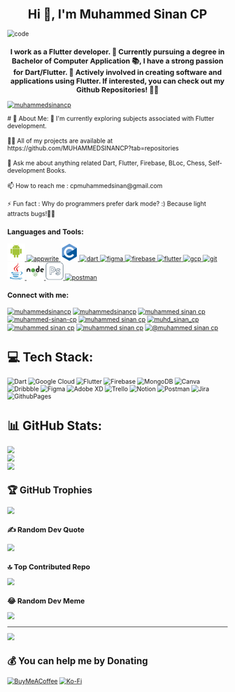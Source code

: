 <h1 align="center">Hi 👋, I'm Muhammed Sinan CP</h1>

![code](https://github.com/MUHAMMEDSINANCP/MUHAMMED-SINAN-CP/assets/68960205/17edb6c9-518f-476d-849c-91f3886ac2fa)


<h3 align="center">I work as a Flutter developer. 🚀 Currently pursuing a degree in Bachelor of Computer Application 📚, I have a strong passion for Dart/Flutter. 💙 Actively involved in creating software and applications using Flutter. If interested, you can check out my Github Repositories! 📱👀</h3>

<p align="left"> <a href="https://twitter.com/muhammedsinancp" target="blank"><img src="https://img.shields.io/twitter/follow/muhammedsinancp?logo=twitter&style=for-the-badge" alt="muhammedsinancp" /></a> </p>
# 💫 About Me:
🌱 I'm currently exploring subjects associated with Flutter development.<br><br>👨‍💻 All of my projects are available at https://github.com/MUHAMMEDSINANCP?tab=repositories<br><br>💬 Ask me about anything related Dart, Flutter, Firebase, BLoc, Chess, Self-development Books.<br><br>📫 How to reach me : cpmuhammedsinan@gmail.com<br><br>⚡ Fun fact : Why do programmers prefer dark mode? :) Because light attracts bugs!😶‍🌫️


<h3 align="left">Languages and Tools:</h3>
<p align="left"> <a href="https://developer.android.com" target="_blank" rel="noreferrer"> <img src="https://raw.githubusercontent.com/devicons/devicon/master/icons/android/android-original-wordmark.svg" alt="android" width="40" height="40"/> </a>   <a href="https://appwrite.io" target="_blank" rel="noreferrer"> <img src="https://www.vectorlogo.zone/logos/appwriteio/appwriteio-icon.svg" alt="appwrite" width="40" height="40"/>   </a> <a href="https://www.cprogramming.com/" target="_blank" rel="noreferrer"> <img src="https://raw.githubusercontent.com/devicons/devicon/master/icons/c/c-original.svg" alt="c" width="40" height="40"/> </a> <a href="https://dart.dev" target="_blank" rel="noreferrer"> <img src="https://www.vectorlogo.zone/logos/dartlang/dartlang-icon.svg" alt="dart" width="40" height="40"/> </a> <a href="https://www.figma.com/" target="_blank" rel="noreferrer"> <img src="https://www.vectorlogo.zone/logos/figma/figma-icon.svg" alt="figma" width="40" height="40"/> </a> <a href="https://firebase.google.com/" target="_blank" rel="noreferrer"> <img src="https://www.vectorlogo.zone/logos/firebase/firebase-icon.svg" alt="firebase" width="40" height="40"/> </a> <a href="https://flutter.dev" target="_blank" rel="noreferrer"> <img src="https://www.vectorlogo.zone/logos/flutterio/flutterio-icon.svg" alt="flutter" width="40" height="40"/> </a> <a href="https://cloud.google.com" target="_blank" rel="noreferrer"> <img src="https://www.vectorlogo.zone/logos/google_cloud/google_cloud-icon.svg" alt="gcp" width="40" height="40"/> </a> <a href="https://git-scm.com/" target="_blank" rel="noreferrer"> <img src="https://www.vectorlogo.zone/logos/git-scm/git-scm-icon.svg" alt="git" width="40" height="40"/> </a> <a href="https://www.java.com" target="_blank" rel="noreferrer"> <img src="https://raw.githubusercontent.com/devicons/devicon/master/icons/java/java-original.svg" alt="java" width="40" height="40"/> </a> <a href="https://nodejs.org" target="_blank" rel="noreferrer"> <img src="https://raw.githubusercontent.com/devicons/devicon/master/icons/nodejs/nodejs-original-wordmark.svg" alt="nodejs" width="40" height="40"/> </a> <a href="https://www.photoshop.com/en" target="_blank" rel="noreferrer"> <img src="https://raw.githubusercontent.com/devicons/devicon/master/icons/photoshop/photoshop-line.svg" alt="photoshop" width="40" height="40"/> </a> <a href="https://postman.com" target="_blank" rel="noreferrer"> <img src="https://www.vectorlogo.zone/logos/getpostman/getpostman-icon.svg" alt="postman" width="40" height="40"/> </a>  </p>


<h3 align="left">Connect with me:</h3>
<p align="left">
<a href="https://dev.to/muhammedsinancp" target="blank"><img align="center" src="https://raw.githubusercontent.com/rahuldkjain/github-profile-readme-generator/master/src/images/icons/Social/devto.svg" alt="muhammedsinancp" height="30" width="40" /></a>
<a href="https://twitter.com/muhammedsinancp" target="blank"><img align="center" src="https://raw.githubusercontent.com/rahuldkjain/github-profile-readme-generator/master/src/images/icons/Social/twitter.svg" alt="muhammedsinancp" height="30" width="40" /></a>
<a href="https://www.linkedin.com/in/muhammed-sinan-cp-0363561b4?utm_source=share&utm_campaign=share_via&utm_content=profile&utm_medium=android_app" target="blank"><img align="center" src="https://raw.githubusercontent.com/rahuldkjain/github-profile-readme-generator/master/src/images/icons/Social/linked-in-alt.svg" alt="muhammed sinan cp" height="30" width="40" /></a>
<a href="https://stackoverflow.com/users/14569209/muhammed-sinan-cp" target="blank"><img align="center" src="https://raw.githubusercontent.com/rahuldkjain/github-profile-readme-generator/master/src/images/icons/Social/stack-overflow.svg" alt="muhammed-sinan-cp" height="30" width="40" /></a>
<a href="https://www.facebook.com/Mr.MUHAMMEDSINAN.CP?mibextid=ZbWKwL" target="blank"><img align="center" src="https://raw.githubusercontent.com/rahuldkjain/github-profile-readme-generator/master/src/images/icons/Social/facebook.svg" alt="muhammed sinan cp" height="30" width="40" /></a>
<a href="https://instagram.com/muhd_sinan_cp" target="blank"><img align="center" src="https://raw.githubusercontent.com/rahuldkjain/github-profile-readme-generator/master/src/images/icons/Social/instagram.svg" alt="muhd_sinan_cp" height="30" width="40" /></a>
<a href="https://dribbble.com/muhd_sinan_cp/shots" target="blank"><img align="center" src="https://raw.githubusercontent.com/rahuldkjain/github-profile-readme-generator/master/src/images/icons/Social/dribbble.svg" alt="muhammed sinan cp" height="30" width="40" /></a>
<a href="https://www.behance.net/muhammedsinancp" target="blank"><img align="center" src="https://raw.githubusercontent.com/rahuldkjain/github-profile-readme-generator/master/src/images/icons/Social/behance.svg" alt="muhammed sinan cp" height="30" width="40" /></a>
<a href="https://medium.com/@cpmuhammedsinan" target="blank"><img align="center" src="https://raw.githubusercontent.com/rahuldkjain/github-profile-readme-generator/master/src/images/icons/Social/medium.svg" alt="@muhammed sinan cp" height="30" width="40" /></a>
</p>


# 💻 Tech Stack:
![Dart](https://img.shields.io/badge/dart-%230175C2.svg?style=plastic&logo=dart&logoColor=white) ![Google Cloud](https://img.shields.io/badge/GoogleCloud-%234285F4.svg?style=plastic&logo=google-cloud&logoColor=white) ![Flutter](https://img.shields.io/badge/Flutter-%2302569B.svg?style=plastic&logo=Flutter&logoColor=white) ![Firebase](https://img.shields.io/badge/Firebase-039BE5?style=plastic&logo=Firebase&logoColor=white) ![MongoDB](https://img.shields.io/badge/MongoDB-%234ea94b.svg?style=plastic&logo=mongodb&logoColor=white) ![Canva](https://img.shields.io/badge/Canva-%2300C4CC.svg?style=plastic&logo=Canva&logoColor=white) ![Dribbble](https://img.shields.io/badge/Dribbble-EA4C89?style=plastic&logo=dribbble&logoColor=white) ![Figma](https://img.shields.io/badge/figma-%23F24E1E.svg?style=plastic&logo=figma&logoColor=white) ![Adobe XD](https://img.shields.io/badge/Adobe%20XD-470137?style=plastic&logo=Adobe%20XD&logoColor=#FF61F6) ![Trello](https://img.shields.io/badge/Trello-%23026AA7.svg?style=plastic&logo=Trello&logoColor=white) ![Notion](https://img.shields.io/badge/Notion-%23000000.svg?style=plastic&logo=notion&logoColor=white) ![Postman](https://img.shields.io/badge/Postman-FF6C37?style=plastic&logo=postman&logoColor=white) ![Jira](https://img.shields.io/badge/jira-%230A0FFF.svg?style=plastic&logo=jira&logoColor=white) ![GithubPages](https://img.shields.io/badge/github%20pages-121013?style=plastic&logo=github&logoColor=white)
# 📊 GitHub Stats:
![](https://github-readme-stats.vercel.app/api?username=MuhammedSinanCP&theme=dark&hide_border=false&include_all_commits=true&count_private=true)<br/>
![](https://github-readme-streak-stats.herokuapp.com/?user=MuhammedSinanCP&theme=dark&hide_border=false)<br/>
![](https://github-readme-stats.vercel.app/api/top-langs/?username=MuhammedSinanCP&theme=dark&hide_border=false&include_all_commits=true&count_private=true&layout=compact)

## 🏆 GitHub Trophies
![](https://github-profile-trophy.vercel.app/?username=MuhammedSinanCP&theme=radical&no-frame=false&no-bg=false&margin-w=4)

### ✍️ Random Dev Quote
![](https://quotes-github-readme.vercel.app/api?type=horizontal&theme=radical)

### 🔝 Top Contributed Repo
![](https://github-contributor-stats.vercel.app/api?username=MuhammedSinanCP&limit=5&theme=dark&combine_all_yearly_contributions=true)

### 😂 Random Dev Meme
<img src='https://randommeme-five.vercel.app/' style="height: 400px;"/>

---
[![](https://visitcount.itsvg.in/api?id=MuhammedSinanCP&icon=0&color=0)](https://visitcount.itsvg.in)

  ## 💰 You can help me by Donating
  [![BuyMeACoffee](https://img.shields.io/badge/Buy%20Me%20a%20Coffee-ffdd00?style=for-the-badge&logo=buy-me-a-coffee&logoColor=black)](https://buymeacoffee.com/muhammedsinancp) [![Ko-Fi](https://img.shields.io/badge/Ko--fi-F16061?style=for-the-badge&logo=ko-fi&logoColor=white)](https://ko-fi.com/muhammedsinancp) 

